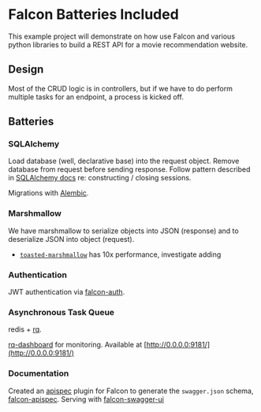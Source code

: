 # Falcon Batteries Included

This example project will demonstrate on how use Falcon and various python libraries to build a REST API for a movie recommendation website.

## Design

Most of the CRUD logic is in controllers, but if we have to do perform multiple tasks for an endpoint, a process is kicked off.

## Batteries

### SQLAlchemy

Load database (well, declarative base) into the request object. Remove database from request before sending response. Follow pattern described in [SQLAlchemy docs](http://docs.sqlalchemy.org/en/latest/orm/session_basics.html#when-do-i-construct-a-session-when-do-i-commit-it-and-when-do-i-close-it) re: constructing / closing sessions.

Migrations with [Alembic](http://alembic.zzzcomputing.com/en/latest/).

### Marshmallow

We have marshmallow to serialize objects into JSON (response) and to deserialize JSON into object (request).

* [`toasted-marshmallow`](https://github.com/lyft/toasted-marshmallow) has 10x performance, investigate adding

### Authentication

JWT authentication via [falcon-auth](https://github.com/loanzen/falcon-auth).

### Asynchronous Task Queue

redis + [rq](https://github.com/rq/rq).

[rq-dashboard](https://github.com/eoranged/rq-dashboard) for monitoring. Available at [http://0.0.0.0:9181/](http://0.0.0.0:9181/)

### Documentation

Created an [apispec](https://github.com/marshmallow-code/apispec) plugin for Falcon to generate the `swagger.json` schema, [falcon-apispec](https://github.com/alysivji/falcon-apispec). Serving with [falcon-swagger-ui](https://github.com/rdidyk/falcon-swagger-ui)
